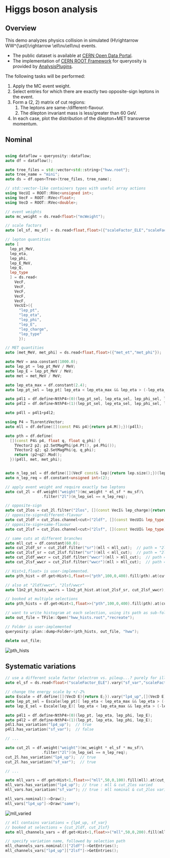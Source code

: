 # Higgs boson analysis

## Overview

This demo analyzes physics collision in simulated \(H\rightarrow WW^{\ast}\rightarrow \ell\nu\ell\nu\) events.

- The public dataset is available at [CERN Open Data Portal](https://opendata.cern.ch/record/700).
- The implementation of [CERN ROOT Framework](https://root.cern) for queryosity is provided by [AnalysisPlugins](https://github.com/taehyounpark/AnalysisPlugins).

The following tasks will be performed:

<!-- 1. Compute the dilepton invariant mass, \(m_{\ell\ell}\). -->
<!-- 2. Compute the transverse momentum of the dilepton+MET system, \(\ell\ell+E_{\mathrm{T}}^{\mathrm{miss}}\), i.e. of the reconstructed Higgs boson. -->
1. Apply the MC event weight.
2. Select entries for which there are exactly two opposite-sign leptons in the event.
3. Form a (2, 2) matrix of cut regions:
    1. The leptons are same-/different-flavour.
    2. The dilepton invariant mass is less/greater than 60 GeV.
4. In each case, plot the distribution of the dilepton+MET transverse momentum.

## Nominal

```cpp title="Setup"

using dataflow = queryosity::dataflow;
auto df = dataflow();

auto tree_files = std::vector<std::string>{"hww.root"};
auto tree_name = "mini";
auto ds = df.open<Tree>(tree_files, tree_name);
```
```cpp title="Read out columns"
// std::vector-like containers types with useful array actions
using VecUI = ROOT::RVec<unsigned int>;
using VecF = ROOT::RVec<float>;
using VecD = ROOT::RVec<double>;

// event weights
auto mc_weight = ds.read<float>("mcWeight");

// scale factors
auto [el_sf, mu_sf] = ds.read<float,float>({"scaleFactor_ELE","scaleFactor_MUON"});

// lepton quantities
auto [
  lep_pt_MeV,
  lep_eta,
  lep_phi,
  lep_E_MeV,
  lep_Q,
  lep_type
  ] = ds.read<
    VecF,
    VecF,
    VecF,
    VecF,
    VecF,
    VecUI>({
      "lep_pt",
      "lep_eta",
      "lep_phi",
      "lep_E",
      "lep_charge",
      "lep_type"
      });

// MET quantities
auto [met_MeV, met_phi] = ds.read<float,float>({"met_et","met_phi"});
```
```cpp title="Convert from MeV to GeV"
auto MeV = ana.constant(1000.0);
auto lep_pt = lep_pt_MeV / MeV;
auto lep_E = lep_pt_MeV / MeV;
auto met = met_MeV / MeV;
```
```cpp title="Select leptons within acceptance"
auto lep_eta_max = df.constant(2.4);
auto lep_pt_sel = lep_pt[ lep_eta < lep_eta_max && lep_eta > (-lep_eta_max) ];
```
```cpp title="Compute dilepton+MET transverse momentum"
auto p4l1 = df.define<NthP4>(0)(lep_pt_sel, lep_eta_sel, lep_phi_sel, lep_E_sel);
auto p4l2 = df.define<NthP4>(1)(lep_pt_sel, lep_eta_sel, lep_phi_sel, lep_E_sel);

auto p4ll = p4l1+p4l2;

using P4 = TLorentzVector;
auto mll = df.define([](const P4& p4){return p4.M();})(p4ll);

auto pth = df.define(
  [](const P4& p4, float q, float q_phi) {
    TVector2 p2; p2.SetMagPhi(p4.Pt(), p4.Phi());
    TVector2 q2; q2.SetMagPhi(q, q_phi);
    return (p2+q2).Mod();
  })(p4ll, met, met_phi);
```
```cpp title="Apply selections"

auto n_lep_sel = df.define([](VecF const& lep){return lep.size();})(lep_pt_sel);
auto n_lep_req = df.constant<unsigned int>(2);

// apply event weight and require exactly two leptons
auto cut_2l = df.weight("weight")(mc_weight * el_sf * mu_sf)\
                .filter("2l")(n_lep_sel == n_lep_req);

// opposite-sign
auto cut_2los = cut_2l.filter("2los", [](const VecI& lep_charge){return lep_charge.at(0)+lep_charge.at(1)==0;})(lep_Q);
// opposite-sign+different-flavour
auto cut_2ldf = cut_2los.channel<cut>("2ldf", [](const VecUI& lep_type){return lep_type.at(0)+lep_type.at(1)==24;})(lep_type);
// opposite-sign+same-flavour
auto cut_2lsf = cut_2los.channel<cut>("2lsf", [](const VecUI& lep_type){return (lep_type.at(0)+lep_type.at(1)==22)||(lep_type.at(0)+lep_type.at(1)==26);})(lep_type);

// same cuts at different branches
auto mll_cut = df.constant(60.0);
auto cut_2ldf_sr = cut_2ldf.filter("sr")(mll < mll_cut);  // path = "2ldf/sr"
auto cut_2lsf_sr = cut_2lsf.filter("sr")(mll < mll_cut);  // path = "2lsf/sr"
auto cut_2ldf_wwcr = cut_2ldf.filter("wwcr")(mll > mll_cut);  // path = "2ldf/cr"
auto cut_2lsf_wwcr = cut_2lsf.filter("wwcr")(mll > mll_cut);  // path = "2lsf/cr"
```
```cpp title="Book histograms"
// Hist<1,float> is user-implemented.
auto pth_hist = df.get<Hist<1,float>>("pth",100,0,400).fill(pth).at(cut_2los);

// also at "2ldf/wwcr", "2lsf/wwcr"
auto l1n2_pt_hists_wwcrs = l1n2_pt_hist.at(cut_2lsf_sr, cut_2lsf_wwcr);
```
```cpp title="(Optional) Dump out results"
// booked at multiple selections
auto pth_hists = df.get<Hist<1,float>>("pth",100,0,400).fill(pth).at(cut_2los, cut_2ldf, cut_2lsf);

// want to write histogram at each selection, using its path as sub-folders
auto out_file = TFile::Open("hww_hists.root","recreate");

// Folder is user-implemented
queryosity::plan::dump<Folder>(pth_hists, out_file, "hww");

delete out_file;
```
![pth_hists](../../assets/hww_hists.png)

## Systematic variations

```cpp title="Vary columns"
// use a different scale factor (electron vs. pileup...? purely for illustration)
auto el_sf = ds.read<float>("scaleFactor_ELE").vary("sf_var","scaleFactor_PILEUP");

// change the energy scale by +/-2%
auto Escale = df.define([](VecD E){return E;}).vary("lp4_up",[](VecD E){return E*1.02;}).vary("lp4_dn",[](VecD E){return E*0.98;});
auto lep_pt_sel = Escale(lep_pt)[ lep_eta < lep_eta_max && lep_eta > (-lep_eta_max) ];
auto lep_E_sel = Escale(lep_E)[ lep_eta < lep_eta_max && lep_eta > (-lep_eta_max) ];
```
```cpp title="Everything else is the same..."
auto p4l1 = df.define<NthP4>(0)(lep_pt, lep_eta, lep_phi, lep_E);
auto p4l2 = df.define<NthP4>(1)(lep_pt, lep_eta, lep_phi, lep_E);
p4l1.has_variation("lp4_up");  // true
p4l1.has_variation("sf_var");  // false

// ...

auto cut_2l = df.weight("weight")(mc_weight * el_sf * mu_sf)\
                .filter("2l")(n_lep_sel == n_lep_req);
cut_2l.has_variation("lp4_up");  // true
cut_2l.has_variation("sf_var");  // true

// ...

auto mll_vars = df.get<Hist<1,float>>("mll",50,0,100).fill(mll).at(cut_2los);
mll_vars.has_variation("lp4_up"); // true : mll & cut_2los varied
mll_vars.has_variation("sf_var"); // true : mll nominal & cut_2los varied
```
```cpp title="Access varied results"
mll_vars.nominal()->Draw();
mll_vars["lp4_up"]->Draw("same");
```
![mll_varied](../../assets/mll_varied.png)

```cpp title="Booking multiple selections and variations at once"
// mll contains variations = {lp4_up, sf_var}
// booked at selections = {cut_2ldf, cut_2lsf}
auto mll_channels_vars = df.get<Hist<1,float>>("mll",50,0,200).fill(mll).at(cut_2ldf, cut_2lsf);

// specify variation name, followed by selection path
mll_channels_vars.nominal()["2ldf"]->GetEntries();
mll_channels_vars["lp4_up"]["2lsf"]->GetEntries();
```

